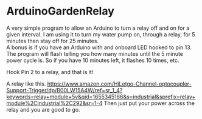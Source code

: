 # ArduinoGardenRelay
A very simple program to allow an Arduino to turn a relay off and on for a given interval. 
I am using it to turn my water pump on, through a relay, for 5 minutes then stay off for 25 minutes.   
A bonus is if you have an Arduino with and onboard LED hooked to pin 13.  The program will flash telling you how many minutes until the 5 minute power cycle is. 
So if you have 10 minutes left, it flashes 10 times, etc.

Hook Pin 2 to a relay, and that is it!

A relay like this.  https://www.amazon.com/HiLetgo-Channel-optocoupler-Support-Trigger/dp/B00LW15A4W/ref=sr_1_4?keywords=relay+module+5v&qid=1655345166&s=industrial&sprefix=relay+module%2Cindustrial%2C292&sr=1-4
Then just put your power across the relay and you are good to go.
